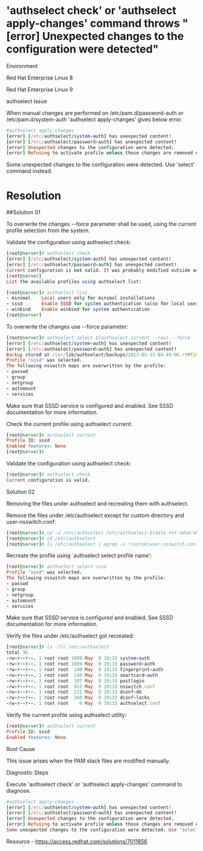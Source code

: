 # 'authselect check' or 'authselect apply-changes' command throws "[error] Unexpected changes to the configuration were detected"

Environment

Red Hat Enterprise Linux 8

Red Hat Enterprise Linux 9

authselect Issue

When manual changes are performed on /etc/pam.d/password-auth or /etc/pam.d/system-auth 'authselect apply-changes' gives below error.
```ruby
#authselect apply-changes
[error] [/etc/authselect/system-auth] has unexpected content!
[error] [/etc/authselect/password-auth] has unexpected content!
[error] Unexpected changes to the configuration were detected.
[error] Refusing to activate profile unless those changes are removed or overwrite is requested.
```
Some unexpected changes to the configuration were detected. Use 'select' command instead.

# Resolution
##Solution 01

To overwrite the changes --force parameter shall be used, using the current profile selection from the system.

Validate the configuration using authselect check:

```ruby
[root@server]# authselect check
[error] [/etc/authselect/system-auth] has unexpected content!
[error] [/etc/authselect/password-auth] has unexpected content!
Current configuration is not valid. It was probably modified outside authselect.
[root@server]
List the available profiles using authselect list:
```
```ruby
[root@server]# authselect list
- minimal    Local users only for minimal installations
- sssd       Enable SSSD for system authentication (also for local users only)
- winbind    Enable winbind for system authentication
[root@server]
```

To overwrite the changes use --force parameter:
```ruby
[root@server]# authselect select $(authselect current --raw) --force
[error] [/etc/authselect/system-auth] has unexpected content!
[error] [/etc/authselect/password-auth] has unexpected content!
Backup stored at /var/lib/authselect/backups/2023-05-11-04-49-06.rYMf2m
Profile "sssd" was selected.
The following nsswitch maps are overwritten by the profile:
- passwd
- group
- netgroup
- automount
- services
```
Make sure that SSSD service is configured and enabled. See SSSD documentation for more information.

Check the current profile using authselect current:
```ruby
[root@server]# authselect current
Profile ID: sssd
Enabled features: None
[root@server]#
```
Validate the configuration using authselect check:
```ruby
[root@server]# authselect check
Current configuration is valid.
```
Solution 02

Removing the files under authselect and recreating them with authselect.

Remove the files under /etc/authselect except for custom directory and user-nsswitch.conf:

```ruby
[root@server]# cp -a /etc/authselect /etc/authselect-$(date +%Y-%m%d-%H%M).save
[root@server]# cd /etc/authselect
[root@server]# ls /etc/authselect | egrep -v "custom|user-nsswitch.conf" | xargs rm -rf
```
Recreate the profile using `authselect select profile name':
```ruby
[root@server]# authselect select sssd
Profile "sssd" was selected.
The following nsswitch maps are overwritten by the profile:
- passwd
- group
- netgroup
- automount
- services
```
Make sure that SSSD service is configured and enabled. See SSSD documentation for more information.

Verify the files under /etc/authselect got recreated:

```ruby
[root@server]# ls -ltr /etc/authselect
total 36
-rw-r--r--. 1 root root 1889 May  9 19:33 system-auth
-rw-r--r--. 1 root root 1889 May  9 19:33 password-auth
-rw-r--r--. 1 root root  140 May  9 19:33 fingerprint-auth
-rw-r--r--. 1 root root  140 May  9 19:33 smartcard-auth
-rw-r--r--. 1 root root  397 May  9 19:33 postlogin
-rw-r--r--. 1 root root  923 May  9 19:33 nsswitch.conf
-rw-r--r--. 1 root root  231 May  9 19:33 dconf-db
-rw-r--r--. 1 root root  260 May  9 19:33 dconf-locks
-rw-r--r--. 1 root root    6 May  9 19:33 authselect.conf
```
Verify the current profile using authselect utility:
```ruby
[root@server]# authselect current
Profile ID: sssd
Enabled features: None
```
Root Cause

This issue arises when the PAM stack files are modified manually.

Diagnostic Steps

Execute 'authselect check' or 'authselect apply-changes' command to diagnose.
```ruby
#authselect apply-changes
[error] [/etc/authselect/system-auth] has unexpected content!
[error] [/etc/authselect/password-auth] has unexpected content!
[error] Unexpected changes to the configuration were detected.
[error] Refusing to activate profile unless those changes are removed or overwrite is requested.
Some unexpected changes to the configuration were detected. Use 'select' command instead.
```
Resource - https://access.redhat.com/solutions/7011856
